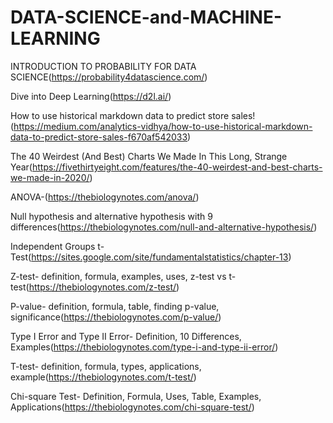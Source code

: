 # DATA-SCIENCE-and-MACHINE-LEARNING

INTRODUCTION TO PROBABILITY FOR DATA SCIENCE(https://probability4datascience.com/)

Dive into Deep Learning(https://d2l.ai/)

How to use historical markdown data to predict store sales!(https://medium.com/analytics-vidhya/how-to-use-historical-markdown-data-to-predict-store-sales-f670af542033)

The 40 Weirdest (And Best) Charts We Made In This Long, Strange Year(https://fivethirtyeight.com/features/the-40-weirdest-and-best-charts-we-made-in-2020/)

ANOVA-(https://thebiologynotes.com/anova/)

Null hypothesis and alternative hypothesis with 9 differences(https://thebiologynotes.com/null-and-alternative-hypothesis/)

Independent Groups t-Test(https://sites.google.com/site/fundamentalstatistics/chapter-13)

Z-test- definition, formula, examples, uses, z-test vs t-test(https://thebiologynotes.com/z-test/)

P-value- definition, formula, table, finding p-value, significance(https://thebiologynotes.com/p-value/)

Type I Error and Type II Error- Definition, 10 Differences, Examples(https://thebiologynotes.com/type-i-and-type-ii-error/)

T-test- definition, formula, types, applications, example(https://thebiologynotes.com/t-test/)

Chi-square Test- Definition, Formula, Uses, Table, Examples, Applications(https://thebiologynotes.com/chi-square-test/)
